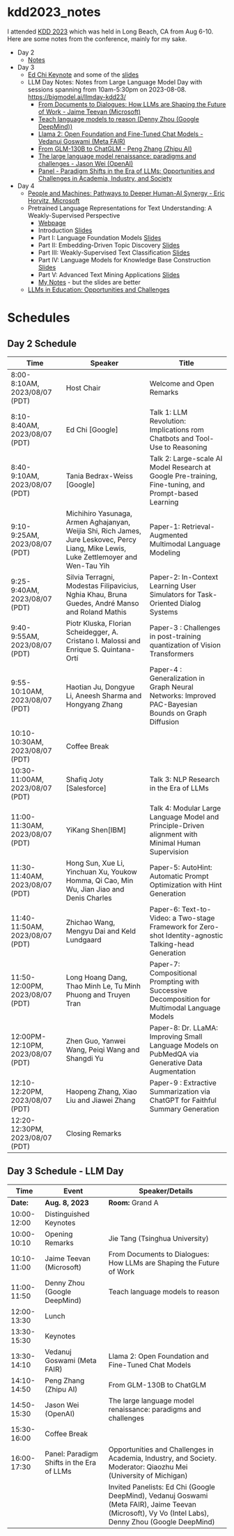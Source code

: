 # kdd2023_notes

I attended [KDD 2023](https://kdd.org/kdd2023/) which was held in Long Beach, CA from Aug 6-10. Here are some notes from the conference, mainly for my sake.

- Day 2
    - [Notes](./day2/day2_all.md)
- Day 3 
    - [Ed Chi Keynote](./day3/ed_chi_keynote/ed_chi_keynote.md) and some of the [slides](./day3/ed_chi_keynote/slides/)
    - LLM Day Notes: Notes from Large Language Model Day with sessions spanning from 10am-5:30pm on 2023-08-08. <https://bigmodel.ai/llmday-kdd23/>
        - [From Documents to Dialogues: How LLMs are Shaping the Future of Work - Jaime Teevan (Microsoft)](./day3/jaime_teevan/llm_day_jaime_teevan.md)
        - [Teach language models to reason (Denny Zhou (Google DeepMind))](./day3/denny_zhou/llm_day_denny_zhou.md)
        - [Llama 2: Open Foundation and Fine-Tuned Chat Models - Vedanuj Goswami (Meta FAIR)](./day3/vedanuj/llm_day_vedanuj.md)
        - [From GLM-130B to ChatGLM - Peng Zhang (Zhipu AI)](./day3/peng_zheng/llm_day_peng_zheng.md)
        - [The large language model renaissance: paradigms and challenges - Jason Wei (OpenAI)](./day3/llm_day/jason_wei/llm_day_jason_wei.md)
        - [Panel - Paradigm Shifts in the Era of LLMs: Opportunities and Challenges in Academia, Industry, and Society](./day3/panel/llm_day_panel.md)
- Day 4
    - [People and Machines: Pathways to Deeper Human-AI Synergy - Eric Horvitz, Microsoft](./day4/keynote_eric_horvitz.md)
    - Pretrained Language Representations for Text Understanding: A Weakly-Supervised Perspective
        - [Webpage](https://yumeng5.github.io/kdd23-tutorial/)
        - Introduction [Slides](./day4/pretrained_llm_nlu_workshop/slides/Part0.pdf)
        - Part I: Language Foundation Models [Slides](./day4/pretrained_llm_nlu_workshop/slides/Part1.pdf)
        - Part II: Embedding-Driven Topic Discovery [Slides](./day4/pretrained_llm_nlu_workshop/slides/Part2.pdf)
        - Part III: Weakly-Supervised Text Classification [Slides](./day4/pretrained_llm_nlu_workshop/slides/Part3.pdf)
        - Part IV: Language Models for Knowledge Base Construction [Slides](./day4/pretrained_llm_nlu_workshop/slides/Part4.pdf)
        - Part V: Advanced Text Mining Applications [Slides](./day4/pretrained_llm_nlu_workshop/slides/Part5.pdf)
        - [My Notes](./day4/pretrained_llm_nlu_workshop/notes.md) - but the slides are better
    - [LLMs in Education: Opportunities and Challenges](./day4/panel_llms_in_education.md)

# Schedules

## Day 2 Schedule

| Time                          | Speaker                                                                                               | Title                                                                                                                         |
|-------------------------------|-------------------------------------------------------------------------------------------------------|-------------------------------------------------------------------------------------------------------------------------------|
| 8:00-8:10AM, 2023/08/07 (PDT) | Host Chair                                                                                            | Welcome and Open Remarks                                                                                                      |
| 8:10-8:40AM, 2023/08/07 (PDT) | Ed Chi [Google]                                                                                       | Talk 1: LLM Revolution: Implications rom Chatbots and Tool-Use to Reasoning |
| 8:40-9:10AM, 2023/08/07 (PDT) | Tania Bedrax-Weiss [Google]                                                                           | Talk 2: Large-scale AI Model Research at Google Pre-training, Fine-tuning, and Prompt-based Learning                          |
| 9:10-9:25AM, 2023/08/07 (PDT) | Michihiro Yasunaga, Armen Aghajanyan, Weijia Shi, Rich James, Jure Leskovec, Percy Liang, Mike Lewis, Luke Zettlemoyer and Wen-Tau Yih | Paper-1: Retrieval-Augmented Multimodal Language Modeling                                                                    |
| 9:25-9:40AM, 2023/08/07 (PDT) | Silvia Terragni, Modestas Filipavicius, Nghia Khau, Bruna Guedes, André Manso and Roland Mathis      | Paper-2: In-Context Learning User Simulators for Task-Oriented Dialog Systems                                                 |
| 9:40-9:55AM, 2023/08/07 (PDT) | Piotr Kluska, Florian Scheidegger, A. Cristano I. Malossi and Enrique S. Quintana-Ortí                | Paper-3 : Challenges in post-training quantization of Vision Transformers                                                     |
| 9:55-10:10AM, 2023/08/07 (PDT) | Haotian Ju, Dongyue Li, Aneesh Sharma and Hongyang Zhang                                             | Paper-4 : Generalization in Graph Neural Networks: Improved PAC-Bayesian Bounds on Graph Diffusion                            |
| 10:10-10:30AM, 2023/08/07 (PDT) | Coffee Break                                                                                        |                                                                                                                               |
| 10:30-11:00AM, 2023/08/07 (PDT) | Shafiq Joty [Salesforce]                                                                              | Talk 3: NLP Research in the Era of LLMs                                                                                       |
| 11:00-11:30AM, 2023/08/07 (PDT) | YiKang Shen[IBM]                                                                                      | Talk 4: Modular Large Language Model and Principle-Driven alignment with Minimal Human Supervision                            |
| 11:30-11:40AM, 2023/08/07 (PDT) | Hong Sun, Xue Li, Yinchuan Xu, Youkow Homma, Qi Cao, Min Wu, Jian Jiao and Denis Charles             | Paper-5: AutoHint: Automatic Prompt Optimization with Hint Generation                                                         |
| 11:40-11:50AM, 2023/08/07 (PDT) | Zhichao Wang, Mengyu Dai and Keld Lundgaard                                                          | Paper-6: Text-to-Video: a Two-stage Framework for Zero-shot Identity-agnostic Talking-head Generation                         |
| 11:50-12:00PM, 2023/08/07 (PDT) | Long Hoang Dang, Thao Minh Le, Tu Minh Phuong and Truyen Tran                                        | Paper-7: Compositional Prompting with Successive Decomposition for Multimodal Language Models                                 |
| 12:00PM-12:10PM, 2023/08/07 (PDT) | Zhen Guo, Yanwei Wang, Peiqi Wang and Shangdi Yu                                                     | Paper-8: Dr. LLaMA: Improving Small Language Models on PubMedQA via Generative Data Augmentation                              |
| 12:10-12:20PM, 2023/08/07 (PDT) | Haopeng Zhang, Xiao Liu and Jiawei Zhang                                                              | Paper-9 : Extractive Summarization via ChatGPT for Faithful Summary Generation                                                |
| 12:20-12:30PM, 2023/08/07 (PDT) | Closing Remarks                                                                                      |                                                                                                                               |

## Day 3 Schedule - LLM Day

| Time         | Event                                              | Speaker/Details                                                                                                 |
|--------------|----------------------------------------------------|------------------------------------------------------------------------------------------------------------------|
| **Date:**    | **Aug. 8, 2023**                                   | **Room:** Grand A                                                                                               |
| 10:00-12:00  | Distinguished Keynotes                             |                                                                                                                  |
| 10:00-10:10  | Opening Remarks                                    | Jie Tang (Tsinghua University)                                                                                   |
| 10:10-11:00  | Jaime Teevan (Microsoft)                           | From Documents to Dialogues: How LLMs are Shaping the Future of Work                                             |
| 11:00-11:50  | Denny Zhou (Google DeepMind)                       | Teach language models to reason                                                                                  |
| 12:00-13:30  | Lunch                                              |                                                                                                                  |
| 13:30-15:30  | Keynotes                                           |                                                                                                                  |
| 13:30-14:10  | Vedanuj Goswami (Meta FAIR)                        | Llama 2: Open Foundation and Fine-Tuned Chat Models                                                              |
| 14:10-14:50  | Peng Zhang (Zhipu AI)                              | From GLM-130B to ChatGLM                                                                                         |
| 14:50-15:30  | Jason Wei (OpenAI)                                 | The large language model renaissance: paradigms and challenges                                                   |
| 15:30-16:00  | Coffee Break                                       |                                                                                                                  |
| 16:00-17:30  | Panel: Paradigm Shifts in the Era of LLMs          | Opportunities and Challenges in Academia, Industry, and Society. Moderator: Qiaozhu Mei (University of Michigan)  |
|              |                                                    | Invited Panelists: Ed Chi (Google DeepMind), Vedanuj Goswami (Meta FAIR), Jaime Teevan (Microsoft), Vy Vo (Intel Labs), Denny Zhou (Google DeepMind) |
